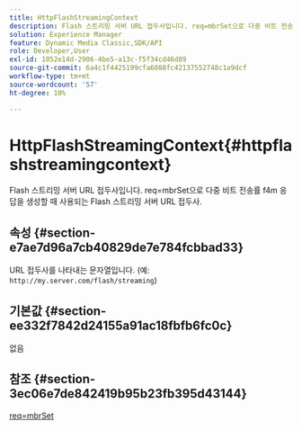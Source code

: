 ```yaml
---
title: HttpFlashStreamingContext
description: Flash 스트리밍 서버 URL 접두사입니다. req=mbrSet으로 다중 비트 전송률 f4m 응답을 생성할 때 사용되는 Flash 스트리밍 서버 URL 접두사.
solution: Experience Manager
feature: Dynamic Media Classic,SDK/API
role: Developer,User
exl-id: 1052e14d-2906-4be5-a13c-f5f34cd46d89
source-git-commit: 6a4c1f4425199cfa6088fc42137552748c1a9dcf
workflow-type: tm+mt
source-wordcount: '57'
ht-degree: 10%

---
```


# HttpFlashStreamingContext{#httpflashstreamingcontext}

Flash 스트리밍 서버 URL 접두사입니다. req=mbrSet으로 다중 비트 전송률 f4m 응답을 생성할 때 사용되는 Flash 스트리밍 서버 URL 접두사.

## 속성 {#section-e7ae7d96a7cb40829de7e784fcbbad33}

URL 접두사를 나타내는 문자열입니다. (예: `http://my.server.com/flash/streaming`)

## 기본값 {#section-ee332f7842d24155a91ac18fbfb6fc0c}

없음

## 참조 {#section-3ec06e7de842419b95b23fb395d43144}

[req=mbrSet](../../../../../is-api/http-ref/image-serving-api-ref/c-http-protocol-reference/c-command-reference/r-req/r-mbrset.md#reference-603d75babde74508a878c27bd4cced73)
